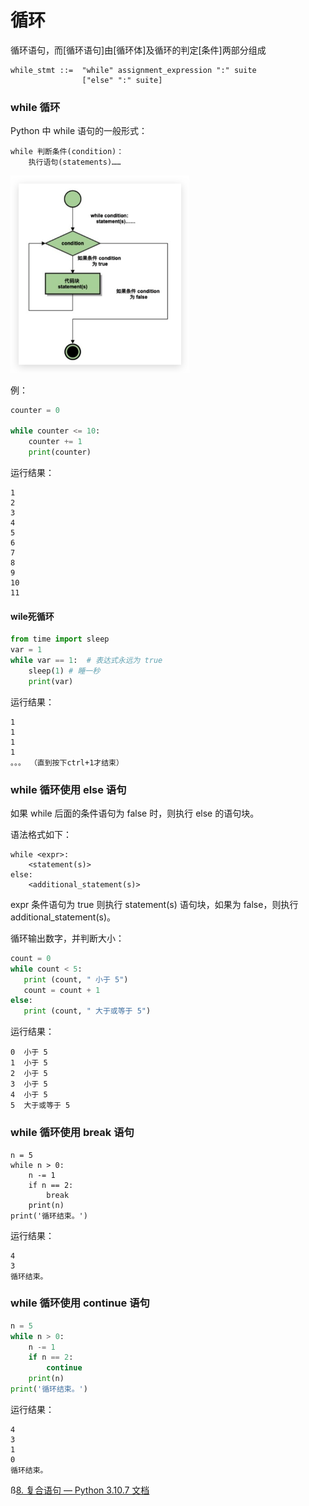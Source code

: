 # 循环

循环语句，而[循环语句]由[循环体]及循环的判定[条件]两部分组成



```
while_stmt ::=  "while" assignment_expression ":" suite
                ["else" ":" suite]
```



### while 循环

Python 中 while 语句的一般形式：

```
while 判断条件(condition)：
    执行语句(statements)……
```



<img src="https://raw.githubusercontent.com/yinzhipeng123/Picture_Bed/main/202209191855903.png" alt="image-20220919185210016" style="zoom:33%;" />

例：

```python
counter = 0

while counter <= 10:
    counter += 1
    print(counter)
```

运行结果：

```
1
2
3
4
5
6
7
8
9
10
11
```



#### wile死循环

```python
from time import sleep
var = 1
while var == 1:  # 表达式永远为 true
    sleep(1) # 睡一秒
    print(var)
```

运行结果：

```
1
1
1
1
。。。 （直到按下ctrl+1才结束）
```



### while 循环使用 else 语句

如果 while 后面的条件语句为 false 时，则执行 else 的语句块。

语法格式如下：

```
while <expr>:
    <statement(s)>
else:
    <additional_statement(s)>
```

expr 条件语句为 true 则执行 statement(s) 语句块，如果为 false，则执行 additional_statement(s)。

循环输出数字，并判断大小：



```python
count = 0
while count < 5:
   print (count, " 小于 5")
   count = count + 1
else:
   print (count, " 大于或等于 5")
```

运行结果：

```
0  小于 5
1  小于 5
2  小于 5
3  小于 5
4  小于 5
5  大于或等于 5
```



### while 循环使用 break 语句

```
n = 5
while n > 0:
    n -= 1
    if n == 2:
        break
    print(n)
print('循环结束。')
```

运行结果：

```
4
3
循环结束。
```

### while 循环使用 continue 语句

```python
n = 5
while n > 0:
    n -= 1
    if n == 2:
        continue
    print(n)
print('循环结束。')
```

运行结果：

```
4
3
1
0
循环结束。
```



ß[8. 复合语句 — Python 3.10.7 文档](https://docs.python.org/zh-cn/3.10/reference/compound_stmts.html#the-while-statement)

